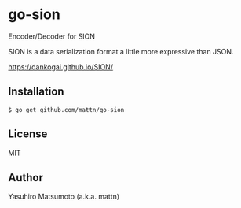 # go-sion

Encoder/Decoder for SION

SION is a data serialization format a little more expressive than JSON.

https://dankogai.github.io/SION/

## Installation

```
$ go get github.com/mattn/go-sion
```

## License

MIT

## Author

Yasuhiro Matsumoto (a.k.a. mattn)

